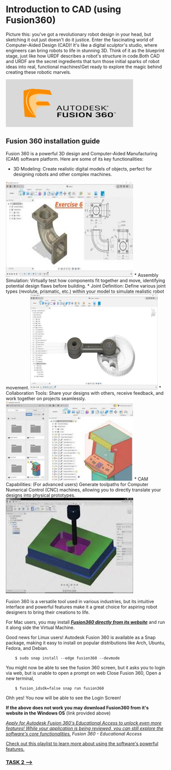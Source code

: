 # Introduction to CAD (using Fusion360)

Picture this: you've got a revolutionary robot design in your head, but sketching it out just doesn't do it justice. Enter the fascinating world of Computer-Aided Design (CAD)! It's like a digital sculptor's studio, where engineers can bring robots to life in stunning 3D. Think of it as the blueprint stage, just like how URDF describes a robot's structure in code.Both CAD and URDF are the secret ingredients that turn those initial sparks of robot ideas into real, functional machines!Get ready to explore the magic behind creating these robotic marvels.


<img allign="center" width="400" height="150" src="https://github.com/Krishnendu8904/RobotDesign/blob/main/CAD/fusion-360.jpg?raw=true">

## Fusion 360 installation guide

Fusion 360 is a powerful 3D design and Computer-Aided Manufacturing (CAM) software platform. Here are some of its key functionalities:
* 3D Modeling: Create realistic digital models of objects, perfect for designing robots and other complex machines.
<img src="https://github.com/Krishnendu8904/RobotDesign/blob/main/CAD/images.jpeg?raw=true" height="300" width="400">
* Assembly Simulation: Virtually test how components fit together and move, identifying potential design flaws before building.
* Joint Definition: Define various joint types (revolute, prismatic, etc.) within your model to simulate realistic robot movement.
<img src="https://github.com/Krishnendu8904/RobotDesign/blob/main/CAD/88bb99c8614eb285264c0a11207f1f45.jpg?raw=true" height="300" width="400">
* Collaboration Tools: Share your designs with others, receive feedback, and work together on projects seamlessly.
<img src="https://github.com/Krishnendu8904/RobotDesign/blob/main/CAD/images-1.jpeg?raw=true" height="250" width="400">
* CAM Capabilities: (For advanced users) Generate toolpaths for Computer Numerical Control (CNC) machines, allowing you to directly translate your designs into physical prototypes.
<img src="https://github.com/Krishnendu8904/RobotDesign/blob/main/CAD/images-2.jpeg?raw=true" height="300" width="400">

Fusion 360 is a versatile tool used in various industries, but its intuitive interface and powerful features make it a great choice for aspiring robot designers to bring their creations to life.

For Mac users, you may install ***[Fusion360  directly from its website](https://www.autodesk.in/products/fusion-360/free-trial)*** and run it along side the Virtual Machine.

Good news for Linux users! Autodesk Fusion 360 is available as a Snap package, making it easy to install on popular distributions like Arch, Ubuntu, Fedora, and Debian.

        $ sudo snap install --edge fusion360 --devmode
You might now be able to see the fusion 360 screen, but it asks you to login via web, but is unable to open a prompt on web
Close Fusion 360, Open a new terminal,

        $ fusion_idsdk=false snap run fusion360

Ohh yes! You now will be able to see the Login Screen!

**If the above does not work you may download Fusion360 from it's website in the Windows OS** (link provided above)

*[Apply for Autodesk Fusion 360's Educational Access to unlock even more features! While your application is being reviewed, you can still explore the software's core functionalities.](https://www.youtube.com/watch?v=rthZcJ1AW_Q)
Fusion 360 - Educational Access*

[Check out this playlist to learn more about using the software's powerful features.](https://www.youtube.com/playlist?list=PLrZ2zKOtC_-C4rWfapgngoe9o2-ng8ZBr)

### [TASK 2 -->](https://github.com/Krishnendu8904/RobotDesign/blob/main/CAD/cad_task.md)